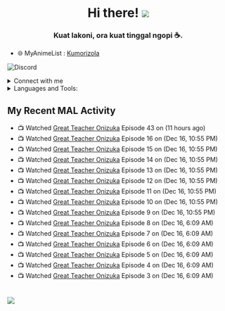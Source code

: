 <h1 align="center">Hi there! <img src="https://media.giphy.com/media/hvRJCLFzcasrR4ia7z/giphy.gif" width="25px"> </h1>
<h3 align="center">Kuat lakoni, ora kuat tinggal ngopi ☕.</h3>

- 🌐 MyAnimeList : [Kumorizola](https://myanimelist.net/animelist/Kumorizola)

![Discord](https://discord.c99.nl/widget/theme-1/761213268009943051.png)
<details>
      <summary>Connect with me</summary>
    <p align="left">
        <a href="https://www.instagram.com/kumorizola/" target="blank"><img align="center"
                src="https://raw.githubusercontent.com/rahuldkjain/github-profile-readme-generator/master/src/images/icons/Social/instagram.svg"
                alt="kumorizola" height="30" width="40" /></a>
        <a href="https://discord.com" target="blank"><img align="center"
                src="https://raw.githubusercontent.com/rahuldkjain/github-profile-readme-generator/master/src/images/icons/Social/discord.svg"
                alt="Kumori#5882" height="30" width="40" /></a>
    </p>
</details>

<details>
    <summary align="left">Languages and Tools:</summary>
<p align="left">
      <a href="https://www.w3schools.com/css/" target="_blank">
        <img src="https://raw.githubusercontent.com/devicons/devicon/master/icons/css3/css3-original-wordmark.svg"
            alt="css3" width="40" height="40" /> </a> <a href="https://www.w3.org/html/" target="_blank"> <img
            src="https://raw.githubusercontent.com/devicons/devicon/master/icons/html5/html5-original-wordmark.svg"
            alt="html5" width="40" height="40" /> </a> <a href="https://www.java.com" target="_blank"> <img
            src="https://raw.githubusercontent.com/devicons/devicon/master/icons/java/java-original.svg" alt="java"
            width="40" height="40" /> </a> <a href="https://developer.mozilla.org/en-US/docs/Web/JavaScript"
            target="_blank"> <img
            src="https://raw.githubusercontent.com/devicons/devicon/master/icons/javascript/javascript-original.svg"
            alt="javascript" width="40" height="40" /> </a> <a href="https://nodejs.org" target="_blank"> <img
            src="https://raw.githubusercontent.com/devicons/devicon/master/icons/nodejs/nodejs-original-wordmark.svg"
            alt="nodejs" width="40" height="40" /> </a> <a href="https://www.python.org" target="_blank"> <img
            src="https://raw.githubusercontent.com/devicons/devicon/master/icons/python/python-original.svg"
            alt="python" width="40" height="40" /> </a> <a href="https://www.typescriptlang.org/" target="_blank"> <img
            src="https://raw.githubusercontent.com/devicons/devicon/master/icons/typescript/typescript-original.svg" 
            alt="typescript" width="40" height="40" /> </a> <a href="https://www.photoshop.com/en" target="_blank"> <img
            src="https://upload.wikimedia.org/wikipedia/commons/a/af/Adobe_Photoshop_CC_icon.svg" alt="photoshop" width="40" height="40"/> </a>
            <a href="https://www.adobe.com/products/premiere.html" target="_blank"> <img
            src="https://upload.wikimedia.org/wikipedia/commons/4/40/Adobe_Premiere_Pro_CC_icon.svg" alt="Premiere pro" width="40" height="40"/> </a>
            <a href="https://www.adobe.com/in/products/illustrator.html" target="_blank"> <img 
            src="https://upload.wikimedia.org/wikipedia/commons/f/fb/Adobe_Illustrator_CC_icon.svg" alt="illustrator" width="40" height="40"/> </a>
      
 </details>
 
 <h2> My Recent MAL Activity</h2>
<!-- MAL_ACTIVITY:start -->

- 📺 Watched [Great Teacher Onizuka](https://MyAnimeList.net/anime.php?id=245) Episode 43 on (11 hours ago)
- 📺 Watched [Great Teacher Onizuka](https://MyAnimeList.net/anime.php?id=245) Episode 16 on (Dec 16, 10:55 PM)
- 📺 Watched [Great Teacher Onizuka](https://MyAnimeList.net/anime.php?id=245) Episode 15 on (Dec 16, 10:55 PM)
- 📺 Watched [Great Teacher Onizuka](https://MyAnimeList.net/anime.php?id=245) Episode 14 on (Dec 16, 10:55 PM)
- 📺 Watched [Great Teacher Onizuka](https://MyAnimeList.net/anime.php?id=245) Episode 13 on (Dec 16, 10:55 PM)
- 📺 Watched [Great Teacher Onizuka](https://MyAnimeList.net/anime.php?id=245) Episode 12 on (Dec 16, 10:55 PM)
- 📺 Watched [Great Teacher Onizuka](https://MyAnimeList.net/anime.php?id=245) Episode 11 on (Dec 16, 10:55 PM)
- 📺 Watched [Great Teacher Onizuka](https://MyAnimeList.net/anime.php?id=245) Episode 10 on (Dec 16, 10:55 PM)
- 📺 Watched [Great Teacher Onizuka](https://MyAnimeList.net/anime.php?id=245) Episode 9 on (Dec 16, 10:55 PM)
- 📺 Watched [Great Teacher Onizuka](https://MyAnimeList.net/anime.php?id=245) Episode 8 on (Dec 16, 6:09 AM)
- 📺 Watched [Great Teacher Onizuka](https://MyAnimeList.net/anime.php?id=245) Episode 7 on (Dec 16, 6:09 AM)
- 📺 Watched [Great Teacher Onizuka](https://MyAnimeList.net/anime.php?id=245) Episode 6 on (Dec 16, 6:09 AM)
- 📺 Watched [Great Teacher Onizuka](https://MyAnimeList.net/anime.php?id=245) Episode 5 on (Dec 16, 6:09 AM)
- 📺 Watched [Great Teacher Onizuka](https://MyAnimeList.net/anime.php?id=245) Episode 4 on (Dec 16, 6:09 AM)
- 📺 Watched [Great Teacher Onizuka](https://MyAnimeList.net/anime.php?id=245) Episode 3 on (Dec 16, 6:09 AM)

<!-- MAL_ACTIVITY:end -->

  
<h2 align="left"> <img src="https://media.discordapp.net/attachments/918405470073520168/919220018355523584/ezgif.com-gif-maker_1.gif">
